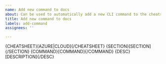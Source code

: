 ```yaml
---
name: Add new command to docs
about: Can be used to automatically add a new CLI command to the cheatsheets
title: Add new command to docs
labels: add-command
assignees: ''

---
```


{CHEATSHEET}[AZURE|CLOUD]{/CHEATSHEET}
{SECTION}[SECTION]{/SECTION}
{COMMAND}[COMMAND]{/COMMAND}
{DESC}[DESCRIPTION]{/DESC}
